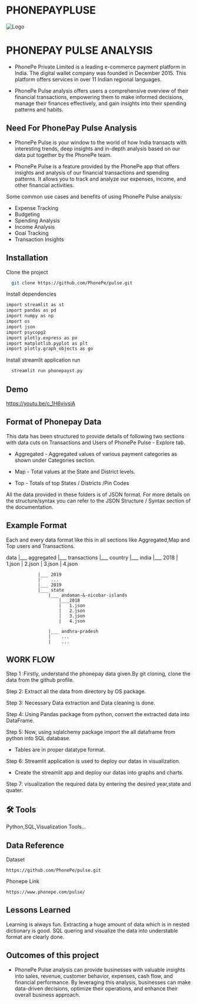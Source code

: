 # PHONEPAYPLUSE


![Logo](https://encrypted-tbn0.gstatic.com/images?q=tbn:ANd9GcQy5zPAtayVq0SRGCBAzrmPprN-BUvj8YUOK5ocPZoLZn6BBozmBFskB09fo_FwzuJqVpM&usqp=CAU.png)



# PHONEPAY PULSE ANALYSIS

- PhonePe Private Limited is a leading e-commerce payment platform in India. The digital wallet company was founded in December 2015. This platform offers services in over 11 Indian regional languages.

- PhonePe Pulse analysis offers users a comprehensive overview of their financial transactions, empowering them to make informed decisions, manage their finances effectively, and gain insights into their spending patterns and habits.



## Need For PhonePay Pulse Analysis

- PhonePe Pulse is your window to the world of how India transacts with interesting trends, deep insights and in-depth analysis based on our data put together by the PhonePe team.


- PhonePe Pulse is a feature provided by the PhonePe app that offers insights and analysis of our financial transactions and spending patterns. It allows you to track and analyze our expenses, income, and other financial activities.

Some common use cases and benefits of using PhonePe Pulse analysis:

- Expense Tracking
- Budgeting
- Spending Analysis
- Income Analysis
- Goal Tracking
- Transaction Insights
## Installation

Clone the project

```bash
  git clone https://github.com/PhonePe/pulse.git
```


Install dependencies

```bash
import streamlit as st
import pandas as pd
import numpy as np
import os
import json
import psycopg2
import plotly.express as px
import matplotlib.pyplot as plt
import plotly.graph_objects as go
```


Install streamlit application run 

```bash
  streamlit run phonepayst.py
```
    
## Demo

https://youtu.be/c_1H6vivsiA


## Format of Phonepay Data

This data has been structured to provide details of following two sections with data cuts on Transactions and Users of PhonePe Pulse - Explore tab.

- Aggregated - Aggregated values of various payment categories as shown under Categories section.

- Map - Total values at the State and District levels.
- Top - Totals of top States / Districts /Pin Codes

All the data provided in these folders is of JSON format. For more details on the structure/syntax you can refer to the JSON Structure / Syntax section of the documentation.


## Example Format 
Each and every data format like this in all sections like Aggregated,Map and Top users and Transactions.


data
|___ aggregated
    |___ transactions
        |___ country
            |___ india
                |___ 2018
                |    1.json
                |    2.json
                |    3.json
                |    4.json
                
                |___ 2019
                |    ...
                |___ 2019
                |___ state 
                    |___ andaman-&-nicobar-islands
                        |___2018
                        |   1.json
                        |   2.json
                        |   3.json
                        |   4.json

                    |___ andhra-pradesh
                    |    ...
                    |    ...
## WORK FLOW 

Step 1 :Firstly, understand the phonepay data given.By git cloning, clone the data from the github profile.

Step 2: Extract all the data from directory by OS package.

Step 3: Necessary Data extraction and Data cleaning is done.

Step 4: Using Pandas package from python, convert the extracted data into DataFrame.

Step 5: Now, using sqlalchemy package import the all dataframe from python into SQL database.
  - Tables are in proper datatype format.

Step 6: Streamlit application is used to deploy our datas in visualization.
  - Create the streamlit app and deploy our datas into graphs and charts.

Step 7: visualization the required data by entering the desired year,state and quater.




## 🛠 Tools
Python,SQL,Visualization Tools...


## Data Reference

Dataset
```http
https://github.com/PhonePe/pulse.git

```

Phonepe Link

```http
https://www.phonepe.com/pulse/

```

## Lessons Learned

Learning is always fun. Extracting a huge amount of data which is in nested dictionary is good. SQL quering and visualize the data into understable format are clearly done.


## Outcomes of this project

- PhonePe Pulse analysis can provide businesses with valuable insights into sales, revenue, customer behavior, expenses, cash flow, and financial performance. By leveraging this analysis, businesses can make data-driven decisions, optimize their operations, and enhance their overall business approach.
